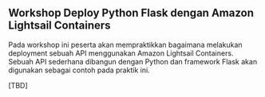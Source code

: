 <a name="top"></a>

<!-- begin step-0 -->

## Workshop Deploy Python Flask dengan Amazon Lightsail Containers

Pada workshop ini peserta akan mempraktikkan bagaimana melakukan deployment sebuah API menggunakan Amazon Lightsail Containers. Sebuah API sederhana dibangun dengan Python dan framework Flask akan digunakan sebagai contoh pada praktik ini.

\[TBD\]